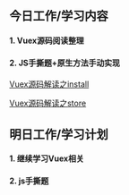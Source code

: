 ## 今日工作/学习内容
#### 1. Vuex源码阅读整理
#### 2. JS手撕题+原生方法手动实现

[Vuex源码解读之install](https://youngzhang08.github.io/2018/06/05/Vuex%E6%BA%90%E7%A0%81%E8%A7%A3%E8%AF%BB%E4%B9%8Binstall/)

[Vuex源码解读之store](https://youngzhang08.github.io/2018/06/05/Vuex%E6%BA%90%E7%A0%81%E8%A7%A3%E8%AF%BB%E4%B9%8Bstore/)


## 明日工作/学习计划
#### 1. 继续学习Vuex相关
#### 2. js手撕题